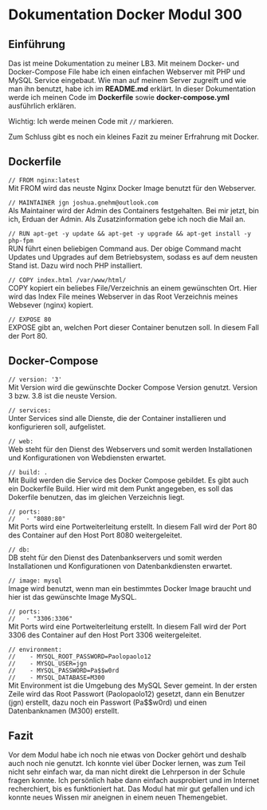# Dokumentation Docker Modul 300 
## Einführung
Das ist meine Dokumentation zu meiner LB3. Mit meinem Docker- und Docker-Compose File habe ich einen einfachen Webserver mit PHP und MySQL Service eingebaut. 
Wie man auf meinem Server zugreift und wie man ihn benutzt, habe ich im **README.md** erklärt.
In dieser Dokumentation werde ich meinen Code im **Dockerfile** sowie **docker-compose.yml** ausführlich erklären. 

Wichtig: Ich werde meinen Code mit `//` markieren. 

Zum Schluss gibt es noch ein kleines Fazit zu meiner Erfrahrung mit Docker.

## Dockerfile
`// FROM nginx:latest`<br>
Mit FROM wird das neuste Nginx Docker Image benutzt für den Webserver. 

`// MAINTAINER jgn joshua.gnehm@outlook.com`<br>
Als Maintainer wird der Admin des Containers festgehalten. Bei mir jetzt, bin ich, Erduan der Admin. Als Zusatzinformation gebe ich noch die Mail an. 

`// RUN apt-get -y update && apt-get -y upgrade && apt-get install -y php-fpm`<br>
RUN führt einen beliebigen Command aus. Der obige Command macht Updates und Upgrades auf dem Betriebsystem, sodass es auf dem neusten Stand ist. Dazu wird noch PHP installiert. 

`// COPY index.html /var/www/html/`<br>
COPY kopiert ein beliebes File/Verzeichnis an einem gewünschten Ort. Hier wird das Index File meines Webserver in das Root Verzeichnis meines Websever (nginx) kopiert. 

`// EXPOSE 80`<br>
EXPOSE gibt an, welchen Port dieser Container benutzen soll. In diesem Fall der Port 80.

## Docker-Compose

`// version: '3'`<br>
Mit Version wird die gewünschte Docker Compose Version genutzt. Version 3 bzw. 3.8 ist die neuste Version. 

`// services:`<br>
Unter Services sind alle Dienste, die der Container installieren und konfigurieren soll, aufgelistet.

`// web:`<br>
Web steht für den Dienst des Webservers und somit werden Installationen und Konfigurationen von Webdiensten erwartet.

`// build: .`<br>
Mit Build werden die Service des Docker Compose gebildet. Es gibt auch ein Dockerfile Build. Hier wird mit dem Punkt angegeben, es soll das Dokerfile benutzen, das im gleichen Verzeichnis liegt.

`// ports:`<br>
`//   - "8080:80"`<br>
Mit Ports wird eine Portweiterleitung erstellt. In diesem Fall wird der Port 80 des Container auf den Host Port 8080 weitergeleitet.

`// db:`<br>
DB steht für den Dienst des Datenbankservers und somit werden Installationen und Konfigurationen von Datenbankdiensten erwartet.

`// image: mysql`<br>
Image wird benutzt, wenn man ein bestimmtes Docker Image braucht und hier ist das gewünschte Image MySQL. 

`// ports:`<br>
`//   - "3306:3306"`<br>
Mit Ports wird eine Portweiterleitung erstellt. In diesem Fall wird der Port 3306 des Container auf den Host Port 3306 weitergeleitet.

`// environment:`<br>
`//    - MYSQL_ROOT_PASSWORD=Paolopaolo12`<br>
`//    - MYSQL_USER=jgn`<br>
`//    - MYSQL_PASSWORD=Pa$$w0rd`<br>
`//    - MYSQL_DATABASE=M300`<br>
Mit Environment ist die Umgebung des MySQL Sever gemeint. In der ersten Zeile wird das Root Passwort (Paolopaolo12) gesetzt, dann ein Benutzer (jgn) erstellt, dazu noch ein Passwort (Pa$$w0rd) und einen Datenbanknamen (M300) erstellt. 

## Fazit 
Vor dem Modul habe ich noch nie etwas von Docker gehört und deshalb auch noch nie genutzt. Ich konnte viel über Docker lernen, was zum Teil nicht sehr einfach war, da man nicht direkt die Lehrperson in der Schule fragen konnte. Ich persönlich habe dann einfach ausprobiert und im Internet recherchiert, bis es funktioniert hat. Das Modul hat mir gut gefallen und ich konnte neues Wissen mir aneignen in einem neuen Themengebiet. 
